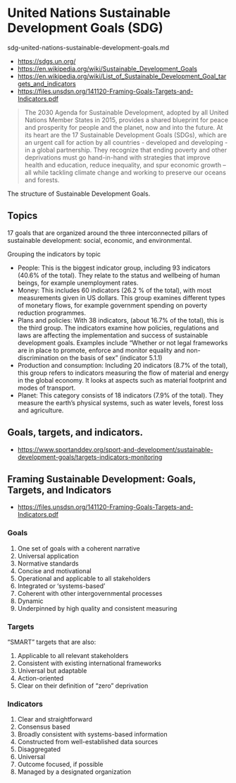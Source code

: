 # United Nations Sustainable Development Goals (SDG)

sdg-united-nations-sustainable-development-goals.md

* https://sdgs.un.org/
* https://en.wikipedia.org/wiki/Sustainable_Development_Goals
* https://en.wikipedia.org/wiki/List_of_Sustainable_Development_Goal_targets_and_indicators
* https://files.unsdsn.org/141120-Framing-Goals-Targets-and-Indicators.pdf

> The 2030 Agenda for Sustainable Development, adopted by all United Nations Member States in 2015, provides a shared blueprint for peace and prosperity for people and the planet, now and into the future. At its heart are the 17 Sustainable Development Goals (SDGs), which are an urgent call for action by all countries - developed and developing - in a global partnership. They recognize that ending poverty and other deprivations must go hand-in-hand with strategies that improve health and education, reduce inequality, and spur economic growth – all while tackling climate change and working to preserve our oceans and forests.

The structure of Sustainable Development Goals.

## Topics

17 goals that are organized around the three interconnected pillars of sustainable development: social, economic, and environmental.

Grouping the indicators by topic

* People: This is the biggest indicator group, including 93 indicators (40.6% of the total). They relate to the status and wellbeing of human beings, for example unemployment rates.
* Money: This includes 60 indicators (26.2 % of the total), with most measurements given in US dollars. This group examines different types of monetary flows, for example government spending on poverty reduction programmes.
* Plans and policies: With 38 indicators, (about 16.7% of the total), this is the third group. The indicators examine how policies, regulations and laws are affecting the implementation and success of sustainable development goals. Examples include “Whether or not legal frameworks are in place to promote, enforce and monitor equality and non-discrimination on the basis of sex” (indicator 5.1.1)
* Production and consumption: Including 20 indicators (8.7% of the total), this group refers to indicators measuring the flow of material and energy in the global economy. It looks at aspects such as material footprint and modes of transport.
* Planet: This category consists of 18 indicators (7.9% of the total). They measure the earth’s physical systems, such as water levels, forest loss and agriculture.

## Goals, targets, and indicators.

* https://www.sportanddev.org/sport-and-development/sustainable-development-goals/targets-indicators-monitoring

## Framing Sustainable Development: Goals, Targets, and Indicators

* https://files.unsdsn.org/141120-Framing-Goals-Targets-and-Indicators.pdf

### Goals

1. One set of goals with a coherent narrative
2. Universal application
3. Normative standards
4. Concise and motivational
5. Operational and applicable to all stakeholders
6. Integrated or ‘systems-based’
7. Coherent with other intergovernmental processes
8. Dynamic
9. Underpinned by high quality and
consistent measuring

### Targets

“SMART” targets that are also:

1. Applicable to all relevant stakeholders
2. Consistent with existing international frameworks
3. Universal but adaptable
4. Action-oriented
5. Clear on their definition of “zero” deprivation

### Indicators

1. Clear and straightforward
2. Consensus based
3. Broadly consistent with systems-based
information
4. Constructed from well-established data
sources
5. Disaggregated
6. Universal
7. Outcome focused, if possible
8. Managed by a designated organization
